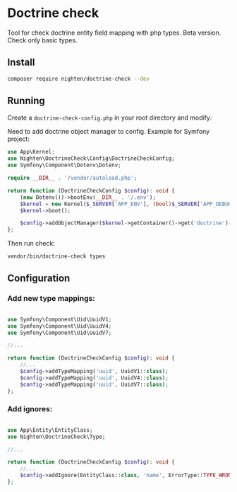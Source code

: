# Doctrine check

Tool for check doctrine entity field mapping with php types. Beta version. Check only basic types.

## Install

```bash
composer require nighten/doctrine-check --dev
```

## Running 

Create a `doctrine-check-config.php` in your root directory and modify:

Need to add doctrine object manager to config. Example for Symfony project:
```php
use App\Kernel;
use Nighten\DoctrineCheck\Config\DoctrineCheckConfig;
use Symfony\Component\Dotenv\Dotenv;

require __DIR__ . '/vendor/autoload.php';

return function (DoctrineCheckConfig $config): void {
    (new Dotenv())->bootEnv(__DIR__ . '/.env');
    $kernel = new Kernel($_SERVER['APP_ENV'], (bool)$_SERVER['APP_DEBUG']);
    $kernel->boot();

    $config->addObjectManager($kernel->getContainer()->get('doctrine')->getManager());
};
```

Then run check:

```bash
vendor/bin/doctrine-check types
```

## Configuration

### Add new type mappings:

```php

use Symfony\Component\Uid\UuidV1;
use Symfony\Component\Uid\UuidV4;
use Symfony\Component\Uid\UuidV7;

//...

return function (DoctrineCheckConfig $config): void {
    //...
    $config->addTypeMapping('uuid', UuidV1::class);
    $config->addTypeMapping('uuid', UuidV4::class);
    $config->addTypeMapping('uuid', UuidV7::class);
};
```

### Add ignores:

```php

use App\Entity\EntityClass;
use Nighten\DoctrineCheck\Type;

//...

return function (DoctrineCheckConfig $config): void {
    //...
    $config->addIgnore(EntityClass::class, 'name', ErrorType::TYPE_WRONG_NULLABLE);
};
```
